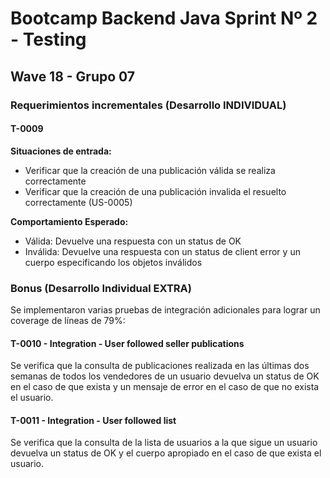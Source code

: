 # Bootcamp Backend Java Sprint Nº 2 - Testing
## Wave 18 - Grupo 07

### Requerimientos incrementales (Desarrollo INDIVIDUAL)

#### T-0009

**Situaciones de entrada:**
* Verificar que la creación de una publicación válida se realiza correctamente
* Verificar que la creación de una publicación invalida el resuelto correctamente (US-0005)

**Comportamiento Esperado:**
* Válida: Devuelve una respuesta con un status de OK
* Inválida: Devuelve una respuesta con un status de client error y un cuerpo especificando los objetos inválidos

### Bonus  (Desarrollo Individual EXTRA)

Se implementaron varias pruebas de integración adicionales para lograr un coverage de líneas de 79%:

#### T-0010 - Integration - User followed seller publications

Se verifica que la consulta de publicaciones realizada en las últimas dos semanas de todos los vendedores de un usuario devuelva un status de OK en el caso de que exista y un mensaje de error en el caso de que no exista el usuario.

#### T-0011 - Integration - User followed list

Se verifica que la consulta de la lista de usuarios a la que sigue un usuario devuelva un status de OK y el cuerpo apropiado en el caso de que exista el usuario.


